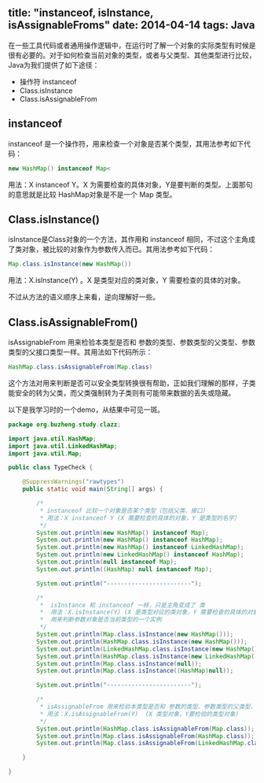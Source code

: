 title: "instanceof, isInstance, isAssignableFroms"
date: 2014-04-14
tags: Java
---

在一些工具代码或者通用操作逻辑中，在运行时了解一个对象的实际类型有时候是很有必要的。对于如何检查当前对象的类型，或者与父类型、其他类型进行比较，Java为我们提供了如下途径：

- 操作符 instanceof
- Class.isInstance
- Class.isAssignableFrom
<!--more-->

## instanceof

instanceof 是一个操作符，用来检查一个对象是否某个类型，其用法参考如下代码：

``` java
new HashMap() instanceof Map<
```

用法：X instanceof Y。X 为需要检查的具体对象，Y是要判断的类型。上面那句的意思就是比较 HashMap对象是不是一个 Map 类型。

## Class.isInstance()

isInstance是Class对象的一个方法，其作用和 instanceof 相同，不过这个主角成了类对象，被比较的对象作为参数传入而已。其用法参考如下代码：

``` java
Map.class.isInstance(new HashMap())
```

用法：X.isInstance(Y) 。X 是类型对应的类对象，Y 需要检查的具体的对象。

不过从方法的语义顺序上来看，逆向理解好一些。

## Class.isAssignableFrom()

isAssignableFrom 用来检验本类型是否和 参数的类型、参数类型的父类型、参数类型的父接口类型一样。其用法如下代码所示：

``` java
HashMap.class.isAssignableFrom(Map.class)
```

这个方法对用来判断是否可以安全类型转换很有帮助，正如我们理解的那样，子类能安全的转为父类，而父类强制转为子类则有可能带来数据的丢失或隐藏。

以下是我学习时的一个demo，从结果中可见一斑。

``` java
package org.buzheng.study.clazz;

import java.util.HashMap;
import java.util.LinkedHashMap;
import java.util.Map;

public class TypeCheck {

	@SuppressWarnings("rawtypes")
	public static void main(String[] args) {

		/*
		 * instanceof 比较一个对象是否某个类型（包括父类、接口）
		 * 用法：X instanceof Y (X 需要检查的具体的对象，Y 是类型的名字）
		 */
		System.out.println(new HashMap() instanceof Map);
		System.out.println(new HashMap() instanceof HashMap);
		System.out.println(new HashMap() instanceof LinkedHashMap);
		System.out.println(new LinkedHashMap() instanceof HashMap);
		System.out.println(null instanceof Map);
		System.out.println((HashMap) null instanceof Map);

		System.out.println("------------------------");

		/*
		 *  isInstance 和 instanceof 一样，只是主角变成了 类
		 *  用法：X.isInstance(Y) (X 是类型对应的类对象，Y 需要检查的具体的对象)
		 *  用来判断参数对象是否当前类型的一个实例
		 */
		System.out.println(Map.class.isInstance(new HashMap()));
		System.out.println(HashMap.class.isInstance(new HashMap()));
		System.out.println(LinkedHashMap.class.isInstance(new HashMap()));
		System.out.println(HashMap.class.isInstance(new LinkedHashMap()));
		System.out.println(Map.class.isInstance(null));
		System.out.println(Map.class.isInstance((HashMap)null));

		System.out.println("------------------------");

		/*
		 * isAssignableFrom 用来检验本类型是否和 参数的类型、参数类型的父类型、参数类型的父接口类型一样。
		 * 用法：X.isAssignableFrom(Y)  (X 类型对象，Y要检验的类型对象)
		 */
		System.out.println(HashMap.class.isAssignableFrom(Map.class));
		System.out.println(Map.class.isAssignableFrom(HashMap.class));
		System.out.println(Map.class.isAssignableFrom(LinkedHashMap.class));

	}

}
```
